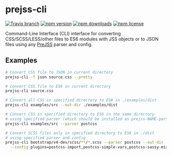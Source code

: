 prejss-cli
====

[![Travis branch](https://img.shields.io/travis/axept/prejss-cli/master.svg?style=flat-square)](https://travis-ci.org/axept/prejss-cli)
[![npm version](https://img.shields.io/npm/v/prejss-cli.svg?style=flat-square)](https://www.npmjs.com/package/prejss-cli)
[![npm downloads](https://img.shields.io/npm/dt/prejss-cli.svg?style=flat-square)](https://www.npmjs.com/package/prejss-cli)
[![npm license](https://img.shields.io/npm/l/prejss-cli.svg?style=flat-square)](https://www.npmjs.com/package/prejss-cli)

Command-Line Interface (CLI) interface for converting CSS/SCSS/LESS/other files to ES6 modules with JSS objects or to JSON files using any [PreJSS](https://github.com/axept/prejss) parser and config.

## Examples

```bash
# Convert CSS file to JSON in current directory
prejss-cli -f json source.css --pretty

# Convert CSS file to ES6 in current directory
prejss-cli source.css

# Convert all CSS in specified directory to ES6 in ./examples/dist
prejss-cli examples/src --out-dir ./examples/dist

# Convert CSS in specified directory to ES6 in the same directory
# using specified parser (which should be installed as prejss-NAME-parser package)
prejss-cli examples/src --parser postcss

# Convert SCSS files only in specified directory to ES6 in ./dist
# using specified parser and config
prejss-cli bootstrap/v4-dev/scss/**/*.scss --parser postcss --out-dir ./bootstrap4-jss \
  --config plugins=postcss-import,postcss-simple-vars,postcss-sassy-mixins
```
